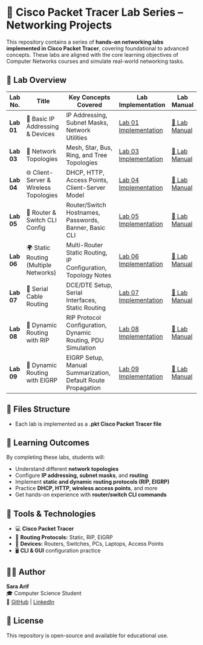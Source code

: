 # 🧠 Cisco Packet Tracer Lab Series – Networking Projects

This repository contains a series of **hands-on networking labs implemented in Cisco Packet Tracer**, covering foundational to advanced concepts. These labs are aligned with the core learning objectives of Computer Networks courses and simulate real-world networking tasks.


## 🧪 Lab Overview

| Lab No. | Title | Key Concepts Covered | Lab Implementation | Lab Manual |
|--------|-------|----------------------|---------------------|------------|
| **Lab 01** | 🧰 Basic IP Addressing & Devices | IP Addressing, Subnet Masks, Network Utilities | [Lab 01 Implementation](https://github.com/SaraArif6198/cisco-packet-tracer-lab-series/blob/main/lab%20implementation/Lab%2001.docx) | [📘 Lab Manual](https://github.com/SaraArif6198/cisco-packet-tracer-lab-series/blob/main/lab%20manulas/CCN%20Lab%2001%20%20(ip%20addresses).pdf) |
| **Lab 03** | 🧷 Network Topologies | Mesh, Star, Bus, Ring, and Tree Topologies | [Lab 03 Implementation](https://github.com/SaraArif6198/cisco-packet-tracer-lab-series/tree/main/lab%20implementation/lab%2003%20(topologies)) | [📘 Lab Manual](https://github.com/SaraArif6198/cisco-packet-tracer-lab-series/blob/main/lab%20manulas/CCN%20Lab%2003%20%20(topologies).pdf) |
| **Lab 04** | 🌐 Client-Server & Wireless Topologies | DHCP, HTTP, Access Points, Client-Server Model | [Lab 04 Implementation](https://github.com/SaraArif6198/cisco-packet-tracer-lab-series/tree/main/lab%20implementation/lab%204%20(dynamic%20ip%20and%20access%20modifier)) | [📘 Lab Manual](https://github.com/SaraArif6198/cisco-packet-tracer-lab-series/blob/main/lab%20manulas/CCN%20Lab%2004%20%20(dynamic%20ip%20and%20access%20modifier).pdf) |
| **Lab 05** | 🧩 Router & Switch CLI Config | Router/Switch Hostnames, Passwords, Banner, Basic CLI | [Lab 05 Implementation](https://github.com/SaraArif6198/cisco-packet-tracer-lab-series/tree/main/lab%20implementation/lab%205%20%20(configuration%20using%20CLI)) | [📘 Lab Manual](https://github.com/SaraArif6198/cisco-packet-tracer-lab-series/blob/main/lab%20manulas/CCN%20Lab%2005%20(configuration%20using%20CLI).pdf) |
| **Lab 06** | 🌍 Static Routing (Multiple Networks) | Multi-Router Static Routing, IP Configuration, Topology Notes | [Lab 06 Implementation](https://github.com/SaraArif6198/cisco-packet-tracer-lab-series/tree/main/lab%20implementation/lab%206%20%20(static%20routing)) | [📘 Lab Manual](https://github.com/SaraArif6198/cisco-packet-tracer-lab-series/blob/main/lab%20manulas/CCN%20Lab%2006%20%20(static%20routing).pdf) |
| **Lab 07** | 🔗 Serial Cable Routing | DCE/DTE Setup, Serial Interfaces, Static Routing | [Lab 07 Implementation](https://github.com/SaraArif6198/cisco-packet-tracer-lab-series/tree/main/lab%20implementation/lab%207%20with%20serial%20cable) | [📘 Lab Manual](https://github.com/SaraArif6198/cisco-packet-tracer-lab-series/blob/main/lab%20manulas/CCN%20Lab%2007.pdf) |
| **Lab 08** | 🔄 Dynamic Routing with RIP | RIP Protocol Configuration, Dynamic Routing, PDU Simulation | [Lab 08 Implementation](https://github.com/SaraArif6198/cisco-packet-tracer-lab-series/tree/main/lab%20implementation/lab%2008) | [📘 Lab Manual](https://github.com/SaraArif6198/cisco-packet-tracer-lab-series/blob/main/lab%20manulas/CCN%20Lab%2008.pdf) |
| **Lab 09** | 📡 Dynamic Routing with EIGRP | EIGRP Setup, Manual Summarization, Default Route Propagation | [Lab 09 Implementation](https://github.com/SaraArif6198/cisco-packet-tracer-lab-series/blob/main/lab%20implementation/lab%209%20.pkt) | [📘 Lab Manual](https://github.com/SaraArif6198/cisco-packet-tracer-lab-series/blob/main/lab%20manulas/CCN%20Lab%2009.pdf) |

## 📁 Files Structure

- Each lab is implemented as a **.pkt Cisco Packet Tracer file**


## 🎯 Learning Outcomes

By completing these labs, students will:

- Understand different **network topologies**
- Configure **IP addressing, subnet masks**, and **routing**
- Implement **static and dynamic routing protocols (RIP, EIGRP)**
- Practice **DHCP, HTTP, wireless access points**, and more
- Get hands-on experience with **router/switch CLI commands**

## 🧠 Tools & Technologies

- 💻 **Cisco Packet Tracer**
- 📡 **Routing Protocols:** Static, RIP, EIGRP
- 🔌 **Devices:** Routers, Switches, PCs, Laptops, Access Points
- 🖥️ **CLI & GUI** configuration practice

## 👩‍💻 Author

**Sara Arif**  
🎓 Computer Science Student  
🔗 [GitHub](https://github.com/SaraArif6198) | [LinkedIn](https://www.linkedin.com/in/sara-arif-7922642b8/)

## 📜 License

This repository is open-source and available for educational use.
